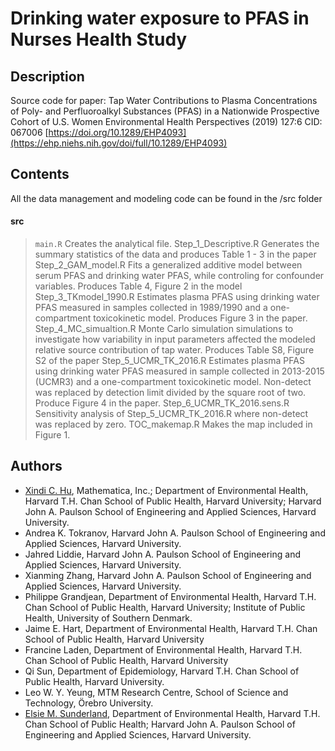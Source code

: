 # Drinking water exposure to PFAS in Nurses Health Study

## Description
Source code for paper:
Tap Water Contributions to Plasma Concentrations of Poly- and Perfluoroalkyl Substances (PFAS) in a Nationwide Prospective Cohort of U.S. Women Environmental Health Perspectives (2019) 127:6 CID: 067006 [https://doi.org/10.1289/EHP4093](https://ehp.niehs.nih.gov/doi/full/10.1289/EHP4093)

## Contents
All the data management and modeling code can be found in the /src folder
#### src
> `main.R`
    Creates the analytical file.
> Step_1_Descriptive.R
    Generates the summary statistics of the data and produces Table 1 - 3 in the paper
> Step_2_GAM_model.R
    Fits a generalized additive model between serum PFAS and drinking water PFAS, while controling for confounder variables. Produces Table 4, Figure 2 in the model
> Step_3_TKmodel_1990.R
    Estimates plasma PFAS using drinking water PFAS measured in samples collected in 1989/1990 and a one-compartment toxicokinetic model. Produces Figure 3 in the paper.
> Step_4_MC_simualtion.R
    Monte Carlo simulation simulations to investigate how variability in input parameters affected the modeled relative source contribution of tap water. Produces Table S8, Figure S2 of the paper
> Step_5_UCMR_TK_2016.R
    Estimates plasma PFAS using drinking water PFAS measured in sample collected in 2013-2015 (UCMR3) and a one-compartment toxicokinetic model. Non-detect was replaced by detection limit divided by the square root of two. Produce Figure 4 in the paper.
> Step_6_UCMR_TK_2016.sens.R
    Sensitivity analysis of Step_5_UCMR_TK_2016.R where non-detect was replaced by zero.
> TOC_makemap.R
    Makes the map included in Figure 1.

## Authors
* [Xindi C. Hu](https://www.mathematica.org/our-people/staff/cindy-hu), Mathematica, Inc.; Department of Environmental Health, Harvard T.H. Chan School of Public Health, Harvard University; Harvard John A. Paulson School of Engineering and Applied Sciences, Harvard University.
* Andrea K. Tokranov, Harvard John A. Paulson School of Engineering and Applied Sciences, Harvard University.
* Jahred Liddie, Harvard John A. Paulson School of Engineering and Applied Sciences, Harvard University.
* Xianming Zhang, Harvard John A. Paulson School of Engineering and Applied Sciences, Harvard University.
* Philippe Grandjean, Department of Environmental Health, Harvard T.H. Chan School of Public Health, Harvard University; Institute of Public Health, University of Southern Denmark.
* Jaime E. Hart, Department of Environmental Health, Harvard T.H. Chan School of Public Health, Harvard University
* Francine Laden, Department of Environmental Health, Harvard T.H. Chan School of Public Health, Harvard University
* Qi Sun, Department of Epidemiology, Harvard T.H. Chan School of Public Health, Harvard University.
* Leo W. Y. Yeung, MTM Research Centre, School of Science and Technology, Örebro University.
* [Elsie M. Sunderland](https://bgc.seas.harvard.edu/), Department of Environmental Health, Harvard T.H. Chan School of Public Health; Harvard John A. Paulson School of Engineering and Applied Sciences, Harvard University.



